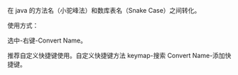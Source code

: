 在 java 的方法名（小驼峰法）和数库表名（Snake Case）之间转化。

使用方式：

选中-右键-Convert Name。

推荐自定义快捷键使用。自定义快捷键方法 keymap-搜索 Convert Name-添加快捷键。